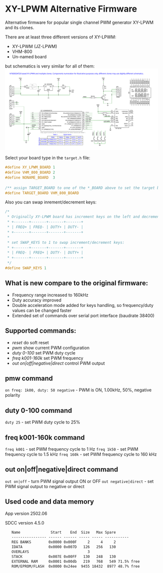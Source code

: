 # XY-LPWM Alternative Firmware

Alternative firmware for popular single channel PWM generator XY-LPWM and its clones.

There are at least three different versions of XY-LPWM:
* XY-LPWM (JZ-LPWM)
* VHM-800
* Un-named board

but schematics is very similar for all of them:
![schematics](./img/schematics.svg)

Select your board type in the ``target.h`` file:
```C
#define XY_LPWM_BOARD 1
#define VHM_800_BOARD 2
#define NONAME_BOARD  3

/** assign TARGET_BOARD to one of the *_BOARD above to set the target board type */
#define TARGET_BOARD VHM_800_BOARD
```
Also you can swap inrement/decrement keys:
```C
/*
 * Originally XY-LPWM board has increment keys on the left and decrement on the right:
 * +-------+-------+-------+-------+
 * | FREQ+ | FREQ- | DUTY+ | DUTY- |
 * +-------+-------+-------+-------+
 *
 * set SWAP_KEYS to 1 to swap increment/decrement keys:
 * +-------+-------+-------+-------+
 * | FREQ- | FREQ+ | DUTY- | DUTY+ |
 * +-------+-------+-------+-------+
 */
#define SWAP_KEYS 1
```

## What is new compare to the original firmware:
* Frequency range increased to 160kHz
* Duty accuracy improved
* Double acceleration mode added for keys handling, so frequency/duty values can be changed faster
* Extended set of commands over serial port interface (baudrate 38400)

## Supported commands:
* *reset* do soft reset
* *pwm* show current PWM configuration
* *duty 0-100* set PWM duty cycle
* *freq k001-160k* set PWM frequency
* *out on|off|negative|direct* control PWM output

## pmw command
``on freq: 1k00, duty: 50 negative`` - PWM is ON, 1.00kHz, 50%, negative polarity

## duty 0-100 command
``duty 25`` - set PWM duty cycle to 25%

## freq k001-160k command
``freq k001`` - set PWM frequency cycle to 1 Hz
``freq 1k50`` - set PWM frequency cycle to 1.5 kHz
``freq 160k`` - set PWM frequency cycle to 160 kHz

## out on|off|negative|direct command
``out on|off`` - turn PWM signal output ON or OFF
``out negative|direct`` - set PWM signal output to negative or direct

## Used code and data memory

App version 2502.06

SDCC version 4.5.0

```
   Name              Start    End  Size   Max Spare
   ---------------- ------ ------ ----- ----- -----------
   REG BANKS        0x0000 0x000F     2     4     2
   IDATA            0x0000 0x007D   126   256   130
   OVERLAYS                           3
   STACK            0x007E 0x00FF   130   248   130
   EXTERNAL RAM     0x0001 0x00db   219   768   549 71.5% free
   ROM/EPROM/FLASH  0x0000 0x24ee  9455 18432  8977 48.7% free
```
